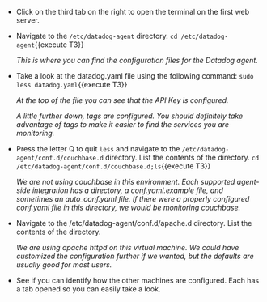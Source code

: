 * Click on the third tab on the right to open the terminal on the first web server.
* Navigate to the <code>/etc/datadog-agent</code> directory.
  `cd /etc/datadog-agent`{{execute T3}}

  *This is where you can find the configuration files for the Datadog agent.*

* Take a look at the datadog.yaml file using the following command:
  `sudo less datadog.yaml`{{execute T3}}

  *At the top of the file you can see that the API Key is configured.*

  *A little further down, tags are configured. You should definitely take advantage of tags to make it easier to find the services you are monitoring.*

* Press the letter Q to quit <code>less</code> and navigate to the <code>/etc/datadog-agent/conf.d/couchbase.d</code> directory. List the contents of the directory.
  `cd /etc/datadog-agent/conf.d/couchbase.d;ls`{{execute T3}}

  *We are not using couchbase in this environment. Each supported agent-side integration has a directory, a conf.yaml.example file, and sometimes an auto_conf.yaml file. If there were a properly configured conf.yaml file in this directory, we would be monitoring couchbase.*

* Navigate to the /etc/datadog-agent/conf.d/apache.d directory. List the contents of the directory.

  *We are using apache httpd on this virtual machine. We could have customized the configuration further if we wanted, but the defaults are usually good for most users.*

* See if you can identify how the other machines are configured. Each has a tab opened so you can easily take a look.